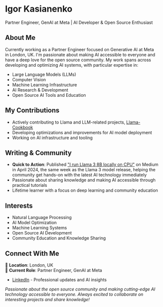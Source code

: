 
# Igor Kasianenko

Partner Engineer, GenAI at Meta | AI Developer & Open Source Enthusiast

## About Me

Currently working as a Partner Engineer focused on Generative AI at Meta in London, UK. I'm passionate about making AI accessible to everyone and have a deep love for the open source community. My work spans across developing and optimizing AI systems, with particular expertise in:
- Large Language Models (LLMs)
- Computer Vision
- Machine Learning Infrastructure
- AI Research & Development
- Open Source AI Tools and Education

## My Contributions

- Actively contributing to Llama and LLM-related projects, [Llama-Cookbook](https://github.com/meta-llama/llama-cookbook)
- Developing optimizations and improvements for AI model deployment
- Working on AI infrastructure and tooling

## Writing & Community

- **Quick to Action**: Published ["I run Llama 3 8B locally on CPU"](https://medium.com/@harumambaru/i-run-llama-3-8b-locally-on-cpu-a781cac46f4d) on Medium in April 2024, the same week as the Llama 3 model release, helping the community get hands-on with the latest AI technology immediately
- Passionate about sharing knowledge and making AI accessible through practical tutorials
- Lifetime learner with a focus on deep learning and community education

## Interests

- Natural Language Processing
- AI Model Optimization
- Machine Learning Systems
- Open Source AI Development
- Community Education and Knowledge Sharing

## Connect With Me

📍 **Location**: London, UK  
💼 **Current Role**: Partner Engineer, GenAI at Meta  

- [LinkedIn](https://www.linkedin.com/in/kasianenko) - Professional updates and AI insights

*Passionate about the open source community and making cutting-edge AI technology accessible to everyone. Always excited to collaborate on interesting projects and share knowledge!*
